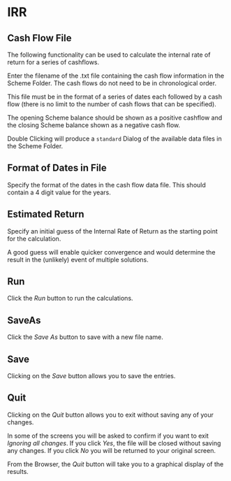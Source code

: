# IRR



## Cash Flow File

The following functionality can be used to calculate the internal rate
of return for a series of cashflows.

Enter the filename of the .txt file containing the cash flow information
in the Scheme Folder. The cash flows do not need to be in chronological
order.

This file must be in the format of a series of dates each followed by a
cash flow (there is no limit to the number of cash flows that can be
specified).

The opening Scheme balance should be shown as a positive cashflow and
the closing Scheme balance shown as a negative cash flow.

Double Clicking will produce a `standard` Dialog of the available data
files in the Scheme Folder.

## Format of Dates in File

Specify the format of the dates in the cash flow data file. This should
contain a 4 digit value for the years.

## Estimated Return

Specify an initial guess of the Internal Rate of Return as the starting
point for the calculation.

A good guess will enable quicker convergence and would determine the
result in the (unlikely) event of multiple solutions.

## Run

Click the _Run_ button to run the calculations.

## SaveAs

Click the _Save As_ button to save with a new file name.

## Save

Clicking on the _Save_ button allows you to save the entries.

## Quit

Clicking on the _Quit_ button allows you to exit without saving any of
your changes.

In some of the screens you will be asked to confirm if you want to exit
_Ignoring all changes_. If you click _Yes_, the file will be closed
without saving any changes. If you click _No_ you will be returned to your
original screen.

From the Browser, the _Quit_ button will take you to a graphical display
of the results.